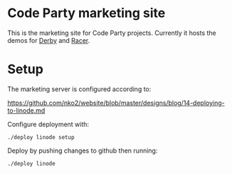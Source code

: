 # Code Party marketing site

This is the marketing site for Code Party projects. Currently it hosts the demos for [Derby](http://derbyjs.com/) and [Racer](http://racerjs.com/).

# Setup

The marketing server is configured according to:

https://github.com/nko2/website/blob/master/designs/blog/14-deploying-to-linode.md

Configure deployment with:

```
./deploy linode setup
```

Deploy by pushing changes to github then running:

```
./deploy linode
```
